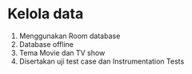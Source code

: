 # Kelola data<br>
1. Menggunakan Room database
2. Database offline
3. Tema Movie dan TV show
4. Disertakan uji test case dan Instrumentation Tests
